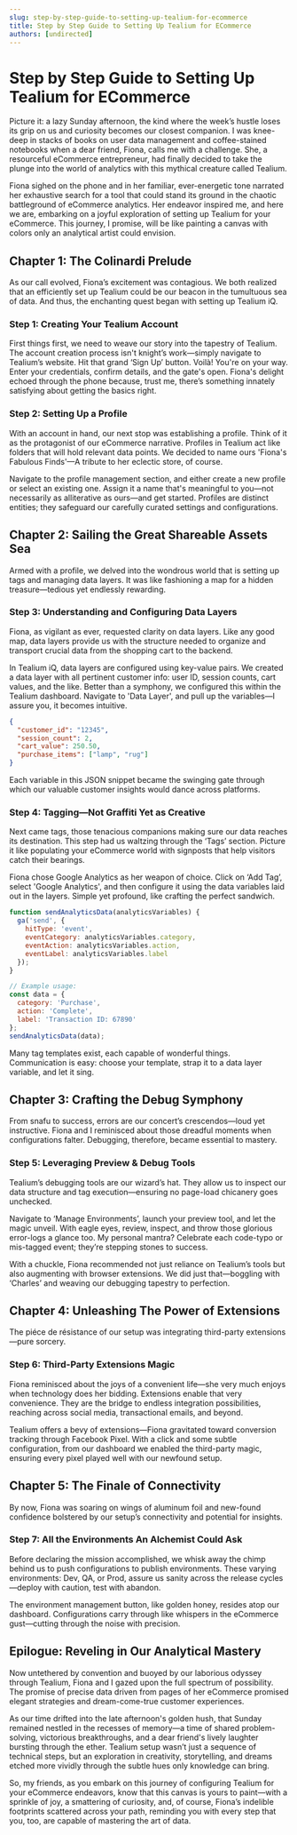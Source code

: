 ```yaml
---
slug: step-by-step-guide-to-setting-up-tealium-for-ecommerce
title: Step by Step Guide to Setting Up Tealium for ECommerce
authors: [undirected]
---
```



# Step by Step Guide to Setting Up Tealium for ECommerce

Picture it: a lazy Sunday afternoon, the kind where the week’s hustle loses its grip on us and curiosity becomes our closest companion. I was knee-deep in stacks of books on user data management and coffee-stained notebooks when a dear friend, Fiona, calls me with a challenge. She, a resourceful eCommerce entrepreneur, had finally decided to take the plunge into the world of analytics with this mythical creature called Tealium.

Fiona sighed on the phone and in her familiar, ever-energetic tone narrated her exhaustive search for a tool that could stand its ground in the chaotic battleground of eCommerce analytics. Her endeavor inspired me, and here we are, embarking on a joyful exploration of setting up Tealium for your eCommerce. This journey, I promise, will be like painting a canvas with colors only an analytical artist could envision.

## Chapter 1: The Colinardi Prelude

As our call evolved, Fiona’s excitement was contagious. We both realized that an efficiently set up Tealium could be our beacon in the tumultuous sea of data. And thus, the enchanting quest began with setting up Tealium iQ.

### **Step 1: Creating Your Tealium Account**

First things first, we need to weave our story into the tapestry of Tealium. The account creation process isn't knight’s work—simply navigate to Tealium’s website. Hit that grand ‘Sign Up’ button. Voilà! You're on your way. Enter your credentials, confirm details, and the gate's open. Fiona's delight echoed through the phone because, trust me, there’s something innately satisfying about getting the basics right.

### **Step 2: Setting Up a Profile**

With an account in hand, our next stop was establishing a profile. Think of it as the protagonist of our eCommerce narrative. Profiles in Tealium act like folders that will hold relevant data points. We decided to name ours 'Fiona's Fabulous Finds'—A tribute to her eclectic store, of course.

Navigate to the profile management section, and either create a new profile or select an existing one. Assign it a name that's meaningful to you—not necessarily as alliterative as ours—and get started. Profiles are distinct entities; they safeguard our carefully curated settings and configurations.

## Chapter 2: Sailing the Great Shareable Assets Sea

Armed with a profile, we delved into the wondrous world that is setting up tags and managing data layers. It was like fashioning a map for a hidden treasure—tedious yet endlessly rewarding.

### **Step 3: Understanding and Configuring Data Layers**

Fiona, as vigilant as ever, requested clarity on data layers. Like any good map, data layers provide us with the structure needed to organize and transport crucial data from the shopping cart to the backend.

In Tealium iQ, data layers are configured using key-value pairs. We created a data layer with all pertinent customer info: user ID, session counts, cart values, and the like. Better than a symphony, we configured this within the Tealium dashboard. Navigate to 'Data Layer', and pull up the variables—I assure you, it becomes intuitive.

```json
{
  "customer_id": "12345",
  "session_count": 2,
  "cart_value": 250.50,
  "purchase_items": ["lamp", "rug"]
}
```

Each variable in this JSON snippet became the swinging gate through which our valuable customer insights would dance across platforms.

### **Step 4: Tagging—Not Graffiti Yet as Creative**

Next came tags, those tenacious companions making sure our data reaches its destination. This step had us waltzing through the ‘Tags’ section. Picture it like populating your eCommerce world with signposts that help visitors catch their bearings.

Fiona chose Google Analytics as her weapon of choice. Click on ‘Add Tag’, select 'Google Analytics', and then configure it using the data variables laid out in the layers. Simple yet profound, like crafting the perfect sandwich.

```javascript
function sendAnalyticsData(analyticsVariables) {
  ga('send', {
    hitType: 'event',
    eventCategory: analyticsVariables.category,
    eventAction: analyticsVariables.action,
    eventLabel: analyticsVariables.label
  });
}

// Example usage:
const data = {
  category: 'Purchase',
  action: 'Complete',
  label: 'Transaction ID: 67890'
};
sendAnalyticsData(data);
```

Many tag templates exist, each capable of wonderful things. Communication is easy: choose your template, strap it to a data layer variable, and let it sing.

## Chapter 3: Crafting the Debug Symphony

From snafu to success, errors are our concert’s crescendos—loud yet instructive. Fiona and I reminisced about those dreadful moments when configurations falter. Debugging, therefore, became essential to mastery.

### **Step 5: Leveraging Preview & Debug Tools**

Tealium’s debugging tools are our wizard’s hat. They allow us to inspect our data structure and tag execution—ensuring no page-load chicanery goes unchecked.

Navigate to ‘Manage Environments’, launch your preview tool, and let the magic unveil. With eagle eyes, review, inspect, and throw those glorious error-logs a glance too. My personal mantra? Celebrate each code-typo or mis-tagged event; they’re stepping stones to success.

With a chuckle, Fiona recommended not just reliance on Tealium’s tools but also augmenting with browser extensions. We did just that—boggling with ‘Charles’ and weaving our debugging tapestry to perfection.

## Chapter 4: Unleashing The Power of Extensions

The piéce de résistance of our setup was integrating third-party extensions—pure sorcery.

### **Step 6: Third-Party Extensions Magic**

Fiona reminisced about the joys of a convenient life—she very much enjoys when technology does her bidding. Extensions enable that very convenience. They are the bridge to endless integration possibilities, reaching across social media, transactional emails, and beyond.

Tealium offers a bevy of extensions—Fiona gravitated toward conversion tracking through Facebook Pixel. With a click and some subtle configuration, from our dashboard we enabled the third-party magic, ensuring every pixel played well with our newfound setup.

## Chapter 5: The Finale of Connectivity

By now, Fiona was soaring on wings of aluminum foil and new-found confidence bolstered by our setup’s connectivity and potential for insights.

### **Step 7: All the Environments An Alchemist Could Ask**

Before declaring the mission accomplished, we whisk away the chimp behind us to push configurations to publish environments. These varying environments: Dev, QA, or Prod, assure us sanity across the release cycles—deploy with caution, test with abandon.

The environment management button, like golden honey, resides atop our dashboard. Configurations carry through like whispers in the eCommerce gust—cutting through the noise with precision.

## Epilogue: Reveling in Our Analytical Mastery

Now untethered by convention and buoyed by our laborious odyssey through Tealium, Fiona and I gazed upon the full spectrum of possibility. The promise of precise data driven from pages of her eCommerce promised elegant strategies and dream-come-true customer experiences.

As our time drifted into the late afternoon's golden hush, that Sunday remained nestled in the recesses of memory—a time of shared problem-solving, victorious breakthroughs, and a dear friend's lively laughter bursting through the ether. Tealium setup wasn’t just a sequence of technical steps, but an exploration in creativity, storytelling, and dreams etched more vividly through the subtle hues only knowledge can bring.

So, my friends, as you embark on this journey of configuring Tealium for your eCommerce endeavors, know that this canvas is yours to paint—with a sprinkle of joy, a smattering of curiosity, and, of course, Fiona’s indelible footprints scattered across your path, reminding you with every step that you, too, are capable of mastering the art of data.